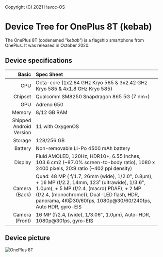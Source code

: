 Copyright (C) 2021 Havoc-OS

# Device Tree for OnePlus 8T (kebab)

The OnePlus 8T (codenamed _"kebab"_) is a flagship smartphone from OnePlus.
It was released in October 2020.

## Device specifications

 Basic                   | Spec Sheet                                                                                                                     
 -------------------------:|:------------------------------------------------------------------------
 CPU                     | Octa-core (1x2.84 GHz Kryo 585 & 3x2.42 GHz Kryo 585 & 4x1.8 GHz Kryo 585)                                                     
 Chipset                 | Qualcomm SM8250 Snapdragon 865 5G (7 nm+)                                                                                      
 GPU                     | Adreno 650                                                                                                                     
 Memory                  | 8/12 GB RAM                                                                                                                    
 Shipped Android Version | 11 with OxygenOS                                                                                                               
 Storage                 | 128/256 GB                                                                                                                     
 Battery                 | Non-removable Li-Po 4500 mAh battery                                                                                          
 Display                 | Fluid AMOLED, 120Hz, HDR10+, 6.55 inches, 103.6 cm2 (~87.0% screen-to-body ratio), 1080 x 2400 pixels, 20:9 ratio (~402 ppi   density)                                                 
 Camera (Back)           | Quad: 48 MP ( f/1.7, 26mm (wide), 1/2.0", 0.8µm), + 16 MP (f/2.2, 14mm, 123˚ (ultrawide), 1/3.6", 1.0µm), + 5 MP (f/2.4, (macro) PDAF), + 2 MP (f/2.4, (monochrome)), Dual-LED flash, HDR, panorama, 4K@30/60fps, 1080p@30/60/240fps, Auto HDR, gyro-EIS                                                                              
 Camera (Front)          | 16 MP (f/2.4, (wide), 1/3.06", 1.0µm), Auto-HDR, 1080p@30fps, gyro-EIS                                                             

## Device picture
![OnePlus 8T](https://oasis.opstatics.com/content/dam/oasis/default/product-specs/8t-green.png "OnePlus 8T")
